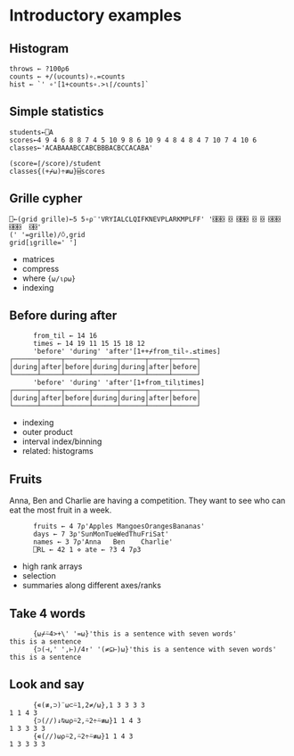 # Introductory examples

## Histogram
```APL
throws ← ?100⍴6
counts ← +/(∪counts)∘.=counts
hist ← `' ∘'[1+counts∘.>⍳⌈/counts]`
```

## Simple statistics
```APL
students←⎕A
scores←4 9 4 6 8 8 7 4 5 10 9 8 6 10 9 4 8 4 8 4 7 10 7 4 10 6
classes←'ACABAAABCCABCBBBACBCCACABA'

(score=⌈/score)/student
classes{(+⌿⍵)÷≢⍵}⌸scores
```

## Grille cypher
```APL
⎕←(grid grille)←5 5∘⍴¨'VRYIALCLQIFKNEVPLARKMPLFF' '⌺⌺⌺ ⌺ ⌺⌺⌺ ⌺ ⌺ ⌺⌺⌺ ⌺⌺⌺  ⌺⌺'
(' '=grille)/⍥,grid
grid[⍸grille=' ']
```

- matrices
- compress
- where `{⍵/⍳⍴⍵}`
- indexing

## Before during after
```APL
      from_til ← 14 16
      times ← 14 19 11 15 15 18 12
      'before' 'during' 'after'[1++⌿from_til∘.≤times]
┌──────┬─────┬──────┬──────┬──────┬─────┬──────┐
│during│after│before│during│during│after│before│
└──────┴─────┴──────┴──────┴──────┴─────┴──────┘
      'before' 'during' 'after'[1+from_til⍸times]
┌──────┬─────┬──────┬──────┬──────┬─────┬──────┐
│during│after│before│during│during│after│before│
└──────┴─────┴──────┴──────┴──────┴─────┴──────┘
```

- indexing
- outer product
- interval index/binning
- related: histograms

## Fruits
Anna, Ben and Charlie are having a competition. They want to see who can eat the most fruit in a week.

```APL
      fruits ← 4 7⍴'Apples MangoesOrangesBananas'
      days ← 7 3⍴'SunMonTueWedThuFriSat'
      names ← 3 7⍴'Anna   Ben    Charlie'
      ⎕RL ← 42 1 ⋄ ate ← ?3 4 7⍴3
```

- high rank arrays
- selection
- summaries along different axes/ranks

## Take 4 words
```APL
      {⍵⌿⍨4>+\' '=⍵}'this is a sentence with seven words'
this is a sentence
      {⊃(⊣,' ',⊢)/4↑' '(≠⊆⊢)⍵}'this is a sentence with seven words'
this is a sentence
```

## Look and say
```APL
      {∊(≢,⊃)¨⍵⊂⍨1,2≠/⍵},1 3 3 3 3 
1 1 4 3
      {⊃(//)↓⍉⍵⍴⍨2,⍨2÷⍨≢⍵}1 1 4 3
1 3 3 3 3
      {∊(//)⍵⍴⍨2,⍨2÷⍨≢⍵}1 1 4 3
1 3 3 3 3
```